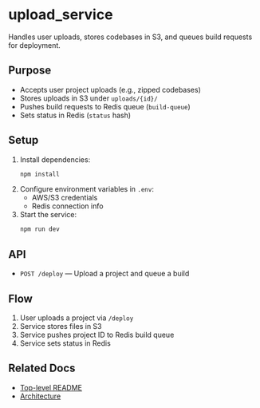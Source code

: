 # upload_service

Handles user uploads, stores codebases in S3, and queues build requests for deployment.

## Purpose

- Accepts user project uploads (e.g., zipped codebases)
- Stores uploads in S3 under `uploads/{id}/`
- Pushes build requests to Redis queue (`build-queue`)
- Sets status in Redis (`status` hash)

## Setup

1. Install dependencies:
   ```sh
   npm install
   ```
2. Configure environment variables in `.env`:
   - AWS/S3 credentials
   - Redis connection info
3. Start the service:
   ```sh
   npm run dev
   ```

## API

- `POST /deploy` — Upload a project and queue a build

## Flow

1. User uploads a project via `/deploy`
2. Service stores files in S3
3. Service pushes project ID to Redis build queue
4. Service sets status in Redis

## Related Docs

- [Top-level README](../README.md)
- [Architecture](../docs/architecture.md)
